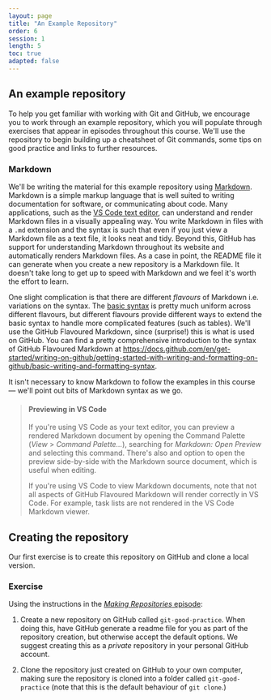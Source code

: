 ```yaml
---
layout: page
title: "An Example Repository"
order: 6
session: 1
length: 5
toc: true
adapted: false
---
```


## An example repository

To help you get familiar with working with Git and GitHub, we encourage you to
work through an example repository, which you will populate through exercises
that appear in episodes throughout this course. We'll use the repository to
begin building up a cheatsheet of Git commands, some tips on good practice and
links to further resources.


### Markdown

We'll be writing the material for this example repository using
[Markdown](https://en.wikipedia.org/wiki/Markdown). Markdown is a simple markup
language that is well suited to writing documentation for software, or
communicating about code. Many applications, such as the
[VS Code text editor](https://code.visualstudio.com/docs/languages/markdown#_markdown-preview),
can understand and render Markdown files in a visually appealing way.
You write Markdown in files with a `.md` extension and the syntax is such that even
if you just view a Markdown file as a text file, it looks neat and tidy.
Beyond this, GitHub has support for understanding Markdown throughout its
website and automatically renders Markdown files. As a case in point, the
README file it can generate when you create a new repository is a Markdown
file. It doesn't take long to get up to speed with Markdown and we feel it's
worth the effort to learn.

One slight complication is that there are different _flavours_ of Markdown i.e.
variations on the syntax. The [basic syntax](https://www.markdownguide.org/basic-syntax/) is pretty much uniform across different
flavours, but different flavours provide different ways to extend the basic
syntax to handle more complicated features (such as tables). We'll use the
GitHub Flavoured Markdown, since (surprise!) this is what is used on GitHub. You
can find a pretty comprehensive introduction to the syntax of GitHub Flavoured
Markdown at
<https://docs.github.com/en/get-started/writing-on-github/getting-started-with-writing-and-formatting-on-github/basic-writing-and-formatting-syntax>.

It isn't necessary to know Markdown to follow the examples in this course — we'll
point out bits of Markdown syntax as we go.

> #### Previewing in VS Code
> 
> If you're using VS Code as your text editor, you can preview a rendered Markdown
> document by opening the Command Palette (_View_ > _Command Palette..._),
> searching for _Markdown: Open Preview_ and selecting this command. There's also
> and option to open the preview side-by-side with the Markdown source document,
> which is useful when editing.
>
> If you're using VS Code to view Markdown documents, note that not all aspects
> of GitHub Flavoured Markdown will render correctly in VS Code. For example, task lists are not
> rendered in the VS Code Markdown viewer.


## Creating the repository

Our first exercise is to create this repository on GitHub and clone a local
version.


### Exercise

Using the instructions in the [_Making Repositories_ episode](./05_making_repos.md):

1. Create a new repository on GitHub called `git-good-practice`.
   When doing this, have GitHub generate a readme file for you as part of the
   repository creation, but otherwise accept the default options. We suggest
   creating this as a _private_ repository in your personal GitHub account.

2. Clone the repository just created on GitHub to your own computer, making
   sure the repository is cloned into a folder called `git-good-practice`
   (note that this is the default behaviour of `git clone`.)
